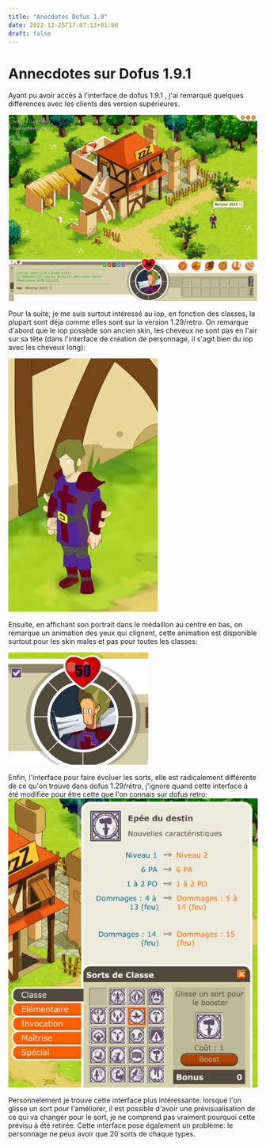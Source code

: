 ```yaml
---
title: "Anecdotes Dofus 1.9"
date: 2022-12-25T17:07:13+01:00
draft: false
---
```


# Annecdotes sur Dofus 1.9.1

Ayant pu avoir accès à l'interface de dofus 1.9.1 , j'ai remarqué quelques différences avec les clients des version supérieures.

![](images/bonjour.jpg)

Pour la suite, je me suis surtout intéressé au iop, en fonction des classes, la plupart sont déja comme elles sont sur la version 1.29/retro.
On remarque d'abord que le iop possède son ancien skin, les cheveux ne sont pas en l'air sur sa tête (dans l'interface de création de personnage, il s'agit bien du iop avec les cheveux long):

![](images/iopcheveux.jpg)

Ensuite, en affichant son portrait dans le médaillon au centre en bas, on remarque un animation des yeux qui clignent, cette animation est disponible surtout pour les skin males et pas pour toutes les classes:

![](images/yeuxiop.gif)

Enfin, l'interface pour faire évoluer les sorts, elle est radicalement différente de ce qu'on trouve dans dofus 1.29/rétro, j'ignore quand cette interface à été modifiée pour être cette que l'on connais sur dofus retro:
![](images/evolutionsorts.jpg)

Personnelement je trouve cette interface plus intéressante: lorsque l'on glisse un sort pour l'améliorer, il est possible d'avoir une prévisualisation de ce qui va changer pour le sort, je ne comprend pas vraiment pourquoi cette prévisu à été retirée. Cette interface pose également un problème: le personnage ne peux avoir que 20 sorts de chaque types.